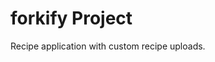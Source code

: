 # forkify Project
<!-- Md stands for mark down which is a typing format -->
Recipe application with custom recipe uploads.
